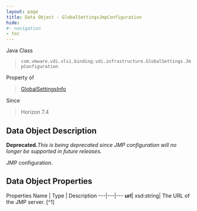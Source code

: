 ```yaml
---
layout: page
title: Data Object - GlobalSettingsJmpConfiguration
hide:
#- navigation
- toc
---
```






Java Class
> `com.vmware.vdi.vlsi.binding.vdi.infrastructure.GlobalSettings.JmpConfiguration`

Property of
> [GlobalSettingsInfo](vdi.infrastructure.GlobalSettings.GlobalSettingsInfo.md#field_detail)

Since
> Horizon 7.4


## Data Object Description

**Deprecated.**_This is being deprecated since JMP configuration will no longer be supported in future releases._

JMP configuration.

## Data Object Properties
Properties
Name |  Type |  Description
---|---|---
**url**|  xsd:string|  The URL of the JMP server. [^1]


 
